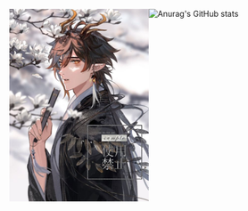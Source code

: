<p float="left">
  <img src='9a2771866534e0ef9654e19dd97b3db4.jpg' width='250' align="left">
<p float="left">

  
  
  ![Anurag's GitHub stats](https://github-readme-stats.vercel.app/api?username=DEViantUA&show_icons=true&theme=react)
